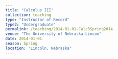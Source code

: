 ```yaml
---
title: "Calculus III"
collection: teaching
type: "Instructor of Record"
type2: "Undergraduate"
permalink: /teaching/2014-01-01-Calc3Spring2014
venue: "The University of Nebraska-Lincon"
date: 2014-01-01
season: Spring
location: "Lincoln, Nebraska"
---
```

